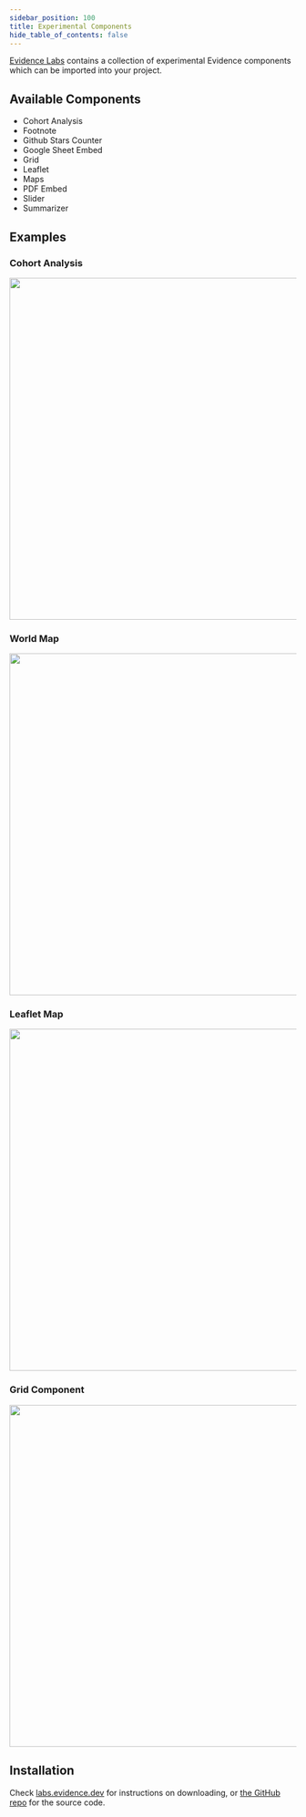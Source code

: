 ```yaml
---
sidebar_position: 100
title: Experimental Components
hide_table_of_contents: false
---
```


[Evidence Labs](https://labs.evidence.dev) contains a collection of experimental Evidence components which can be imported into your project.

## Available Components
- Cohort Analysis
- Footnote
- Github Stars Counter
- Google Sheet Embed
- Grid
- Leaflet
- Maps
- PDF Embed
- Slider
- Summarizer

## Examples

### Cohort Analysis
<img src="/img/labs-cohort.png" width="600"/>

### World Map
<img src="/img/labs-world-map.png" width="600"/>

### Leaflet Map
<img src="/img/labs-leaflet.png" width="600"/>

### Grid Component
<img src="/img/labs-grid.png" width="600"/>

## Installation
Check [labs.evidence.dev](https://labs.evidence.dev) for instructions on downloading, or [the GitHub repo](https://github.com/evidence-dev/labs) for the source code.